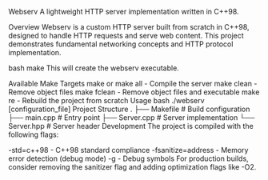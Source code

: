 Webserv
A lightweight HTTP server implementation written in C++98.

Overview
Webserv is a custom HTTP server built from scratch in C++98, designed to handle HTTP requests and serve web content. This project demonstrates fundamental networking concepts and HTTP protocol implementation.

bash
make
This will create the webserv executable.

Available Make Targets
make or make all - Compile the server
make clean - Remove object files
make fclean - Remove object files and executable
make re - Rebuild the project from scratch
Usage
bash
./webserv [configuration_file]
Project Structure
.
├── Makefile          # Build configuration
├── main.cpp          # Entry point
├── Server.cpp        # Server implementation
└── Server.hpp        # Server header
Development
The project is compiled with the following flags:

-std=c++98 - C++98 standard compliance
-fsanitize=address - Memory error detection (debug mode)
-g - Debug symbols
For production builds, consider removing the sanitizer flag and adding optimization flags like -O2.
